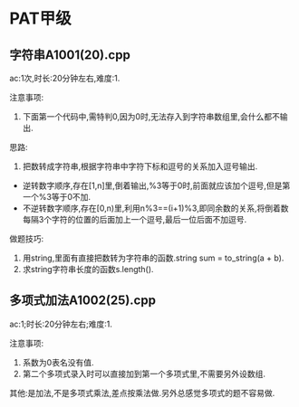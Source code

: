 # PAT甲级
## 字符串A1001(20).cpp
ac:1次,时长:20分钟左右,难度:1.

注意事项:
1. 下面第一个代码中,需特判0,因为0时,无法存入到字符串数组里,会什么都不输出.

思路:
1. 把数转成字符串,根据字符串中字符下标和逗号的关系加入逗号输出.
* 逆转数字顺序,存在\[1,n]里,倒着输出,%3等于0时,前面就应该加个逗号,但是第一个%3等于0不加.
* 不逆转数字顺序,存在\[0,n)里,利用n%3==(i+1)%3,即同余数的关系,将倒着数每隔3个字符的位置的后面加上一个逗号,最后一位后面不加逗号.

做题技巧:
1. 用string,里面有直接把数转为字符串的函数.string sum = to_string(a + b).
2. 求string字符串长度的函数s.length().

## 多项式加法A1002(25).cpp
ac:1;时长:20分钟左右;难度:1.

注意事项:
1. 系数为0表名没有值.
2. 第二个多项式录入时可以直接加到第一个多项式里,不需要另外设数组.

其他:是加法,不是多项式乘法,差点按乘法做.另外总感觉多项式的题不容易做.
